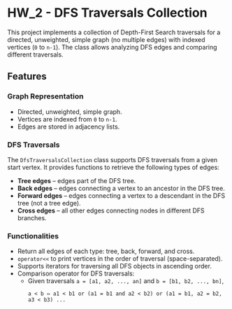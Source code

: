 # HW_2 - DFS Traversals Collection

This project implements a collection of Depth-First Search traversals for a directed, unweighted, simple graph (no multiple edges) with indexed vertices (`0` to `n-1`). The class allows analyzing DFS edges and comparing different traversals.

## Features

### Graph Representation

- Directed, unweighted, simple graph.
- Vertices are indexed from `0` to `n-1`.
- Edges are stored in adjacency lists.

### DFS Traversals

The `DfsTraversalsCollection` class supports DFS traversals from a given start vertex. It provides functions to retrieve the following types of edges:

- **Tree edges** – edges part of the DFS tree.
- **Back edges** – edges connecting a vertex to an ancestor in the DFS tree.
- **Forward edges** – edges connecting a vertex to a descendant in the DFS tree (not a tree edge).
- **Cross edges** – all other edges connecting nodes in different DFS branches.

### Functionalities

- Return all edges of each type: tree, back, forward, and cross.
- `operator<<` to print vertices in the order of traversal (space-separated).
- Supports iterators for traversing all DFS objects in ascending order.
- Comparison operator for DFS traversals:
  - Given traversals `a = [a1, a2, ..., an]` and `b = [b1, b2, ..., bn]`,  
    ```
    a < b ⇔ a1 < b1 or (a1 = b1 and a2 < b2) or (a1 = b1, a2 = b2, a3 < b3) ...
    ```
